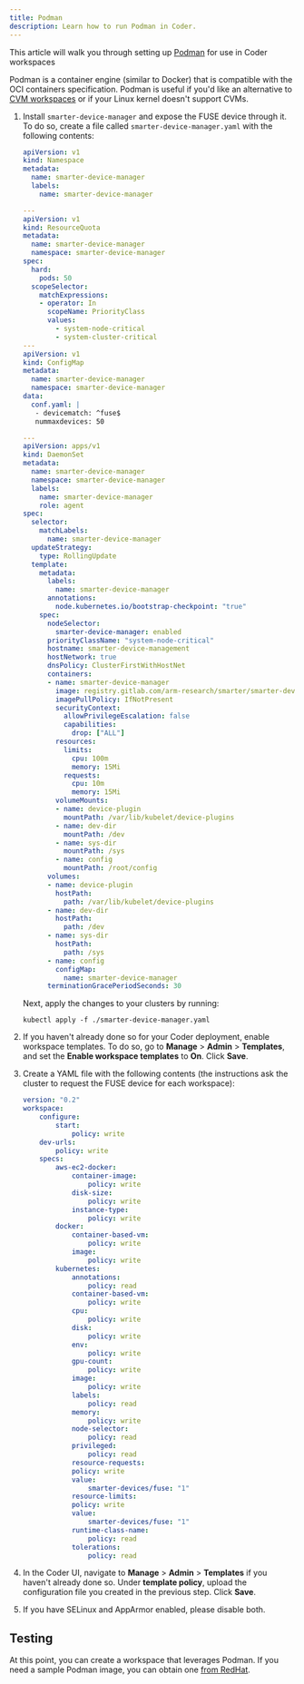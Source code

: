 ```yaml
---
title: Podman
description: Learn how to run Podman in Coder.
---
```


This article will walk you through setting up
[Podman](https://docs.podman.io/en/latest/) for use in Coder workspaces

Podman is a container engine (similar to Docker) that is compatible with the OCI
containers specification. Podman is useful if you'd like an alternative to
[CVM workspaces](../../admin/workspace-management/cvms/index.md) or if your
Linux kernel doesn't support CVMs.

1. Install `smarter-device-manager` and expose the FUSE device through it. To do
   so, create a file called `smarter-device-manager.yaml` with the following
   contents:

   ```yaml
   apiVersion: v1
   kind: Namespace
   metadata:
     name: smarter-device-manager
     labels:
       name: smarter-device-manager
   
   ---
   apiVersion: v1
   kind: ResourceQuota
   metadata:
     name: smarter-device-manager
     namespace: smarter-device-manager
   spec:
     hard:
       pods: 50
     scopeSelector:
       matchExpressions:
       - operator: In
         scopeName: PriorityClass
         values:
           - system-node-critical
           - system-cluster-critical
   ---
   apiVersion: v1
   kind: ConfigMap
   metadata:
     name: smarter-device-manager
     namespace: smarter-device-manager
   data:
     conf.yaml: |
      - devicematch: ^fuse$
      nummaxdevices: 50
   
   ---
   apiVersion: apps/v1
   kind: DaemonSet
   metadata:
     name: smarter-device-manager
     namespace: smarter-device-manager
     labels:
       name: smarter-device-manager
       role: agent
   spec:
     selector:
       matchLabels:
         name: smarter-device-manager
     updateStrategy:
       type: RollingUpdate
     template:
       metadata:
         labels:
           name: smarter-device-manager
         annotations:
           node.kubernetes.io/bootstrap-checkpoint: "true"
       spec:
         nodeSelector:
           smarter-device-manager: enabled
         priorityClassName: "system-node-critical"
         hostname: smarter-device-management
         hostNetwork: true
         dnsPolicy: ClusterFirstWithHostNet
         containers:
         - name: smarter-device-manager
           image: registry.gitlab.com/arm-research/smarter/smarter-device-manager:v1.20.7
           imagePullPolicy: IfNotPresent
           securityContext:
             allowPrivilegeEscalation: false
             capabilities:
               drop: ["ALL"]
           resources:
             limits:
               cpu: 100m
               memory: 15Mi
             requests:
               cpu: 10m
               memory: 15Mi
           volumeMounts:
           - name: device-plugin
             mountPath: /var/lib/kubelet/device-plugins
           - name: dev-dir
             mountPath: /dev
           - name: sys-dir
             mountPath: /sys
           - name: config
             mountPath: /root/config
         volumes:
         - name: device-plugin
           hostPath:
             path: /var/lib/kubelet/device-plugins
         - name: dev-dir
           hostPath:
             path: /dev
         - name: sys-dir
           hostPath:
             path: /sys
         - name: config
           configMap:
             name: smarter-device-manager
         terminationGracePeriodSeconds: 30
   ```

   Next, apply the changes to your clusters by running:

   ```console
   kubectl apply -f ./smarter-device-manager.yaml
   ```

1. If you haven't already done so for your Coder deployment, enable workspace
   templates. To do so, go to **Manage** > **Admin** > **Templates**, and set
   the **Enable workspace templates** to **On**. Click **Save**.

1. Create a YAML file with the following contents (the instructions ask the
   cluster to request the FUSE device for each workspace):

   ```yaml
   version: "0.2"
   workspace:
       configure:
           start:
               policy: write
       dev-urls:
           policy: write
       specs:
           aws-ec2-docker:
               container-image:
                   policy: write
               disk-size:
                   policy: write
               instance-type:
                   policy: write
           docker:
               container-based-vm:
                   policy: write
               image:
                   policy: write
           kubernetes:
               annotations:
                   policy: read
               container-based-vm:
                   policy: write
               cpu:
                   policy: write
               disk:
                   policy: write
               env:
                   policy: write
               gpu-count:
                   policy: write
               image:
                   policy: write
               labels:
                   policy: read
               memory:
                   policy: write
               node-selector:
                   policy: read
               privileged:
                   policy: read
               resource-requests:
               policy: write
               value:
                   smarter-devices/fuse: "1"
               resource-limits:
               policy: write
               value:
                   smarter-devices/fuse: "1"
               runtime-class-name:
                   policy: read
               tolerations:
                   policy: read
   ```

1. In the Coder UI, navigate to **Manage** > **Admin** > **Templates** if you
   haven't already done so. Under **template policy**, upload the configuration
   file you created in the previous step. Click **Save**.

1. If you have SELinux and AppArmor enabled, please disable both.

## Testing

At this point, you can create a workspace that leverages Podman. If you need a
sample Podman image, you can obtain one
[from RedHat](https://quay.io/repository/podman/stable?tag=latest&tab=tags).
